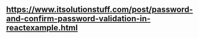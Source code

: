 ## https://www.itsolutionstuff.com/post/password-and-confirm-password-validation-in-reactexample.html
